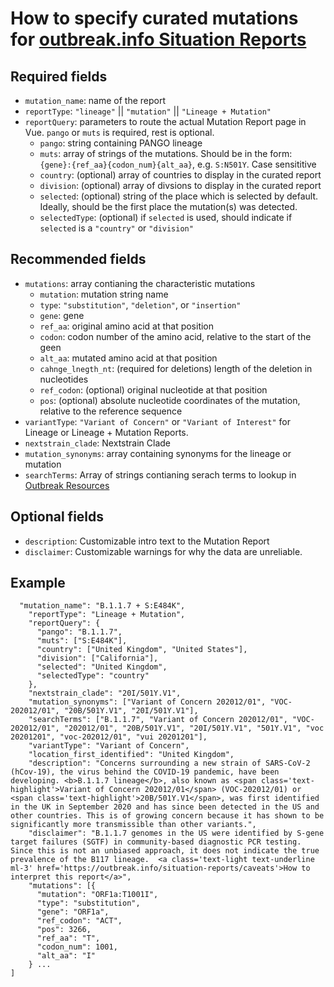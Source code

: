 # How to specify curated mutations for [outbreak.info Situation Reports](https://outbreak.info/situation-reports)

## Required fields
- `mutation_name`: name of the report
- `reportType`: `"lineage"` || `"mutation"` || `"Lineage + Mutation"`
- `reportQuery`: parameters to route the actual Mutation Report page in Vue. `pango` or `muts` is required, rest is optional.
  - `pango`: string containing PANGO lineage
  - `muts`: array of strings of the mutations. Should be in the form: `{gene}:{ref_aa}{codon_num}{alt_aa}`, e.g. `S:N501Y`. Case sensititive
  - `country`: (optional) array of countries to display in the curated report
  - `division`: (optional) array of divsions to display in the curated report
  - `selected`: (optional) string of the place which is selected by default. Ideally, should be the first place the mutation(s) was detected.
  - `selectedType`: (optional) if `selected` is used, should indicate if `selected` is a `"country"` or `"division"`
  
## Recommended fields
- `mutations`: array contianing the characteristic mutations
  - `mutation`: mutation string name
  - `type`: `"substitution"`, `"deletion"`, or `"insertion"`
  - `gene`: gene
  - `ref_aa`: original amino acid at that position
  - `codon`: codon number of the amino acid, relative to the start of the geen
  - `alt_aa`: mutated amino acid at that position
  - `cahnge_lnegth_nt`: (required for deletions) length of the deletion in nucleotides
  - `ref_codon`: (optional) original nucleotide at that position 
  - `pos`: (optional) absolute nucleotide coordinates of the mutation, relative to the reference sequence
- `variantType`: `"Variant of Concern"` or `"Variant of Interest"` for Lineage or Lineage + Mutation Reports.
- `nextstrain_clade`: Nextstrain Clade
- `mutation_synonyms`: array containing synonyms for the lineage or mutation
- `searchTerms`: Array of strings contianing serach terms to lookup in [Outbreak Resources](https://outbreak.info/resources)
 
## Optional fields
- `description`: Customizable intro text to the Mutation Report
- `disclaimer`: Customizable warnings for why the data are unreliable.

## Example

```
  "mutation_name": "B.1.1.7 + S:E484K",
    "reportType": "Lineage + Mutation",
    "reportQuery": {
      "pango": "B.1.1.7",
      "muts": ["S:E484K"],
      "country": ["United Kingdom", "United States"],
      "division": ["California"],
      "selected": "United Kingdom",
      "selectedType": "country"
    },
    "nextstrain_clade": "20I/501Y.V1",
    "mutation_synonyms": ["Variant of Concern 202012/01", "VOC-202012/01", "20B/501Y.V1", "20I/501Y.V1"],
    "searchTerms": ["B.1.1.7", "Variant of Concern 202012/01", "VOC-202012/01", "202012/01", "20B/501Y.V1", "20I/501Y.V1", "501Y.V1", "voc 20201201", "voc-202012/01", "vui 20201201"],
    "variantType": "Variant of Concern",
    "location_first_identified": "United Kingdom",
    "description": "Concerns surrounding a new strain of SARS-CoV-2 (hCov-19), the virus behind the COVID-19 pandemic, have been developing. <b>B.1.1.7 lineage</b>, also known as <span class='text-highlight'>Variant of Concern 202012/01</span> (VOC-202012/01) or <span class='text-highlight'>20B/501Y.V1</span>, was first identified in the UK in September 2020 and has since been detected in the US and other countries. This is of growing concern because it has shown to be significantly more transmissible than other variants.",
    "disclaimer": "B.1.1.7 genomes in the US were identified by S-gene target failures (SGTF) in community-based diagnostic PCR testing. Since this is not an unbiased approach, it does not indicate the true prevalence of the B117 lineage.  <a class='text-light text-underline ml-3' href='https://outbreak.info/situation-reports/caveats'>How to interpret this report</a>",
    "mutations": [{
      "mutation": "ORF1a:T1001I",
      "type": "substitution",
      "gene": "ORF1a",
      "ref_codon": "ACT",
      "pos": 3266,
      "ref_aa": "T",
      "codon_num": 1001,
      "alt_aa": "I"
    } ...
]
```
